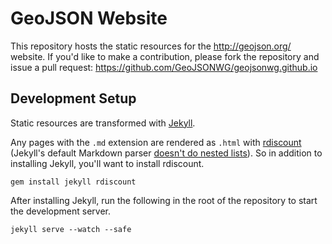 # GeoJSON Website

This repository hosts the static resources for the http://geojson.org/ website.
If you'd like to make a contribution, please fork the repository and issue a
pull request: https://github.com/GeoJSONWG/geojsonwg.github.io

## Development Setup

Static resources are transformed with [Jekyll](http://jekyllrb.com/).

Any pages with the `.md` extension are rendered as `.html` with
[rdiscount](https://github.com/davidfstr/rdiscount) (Jekyll's default Markdown
parser [doesn't do nested lists](https://github.com/bhollis/maruku/issues/55)).
So in addition to installing Jekyll, you'll want to install rdiscount.

    gem install jekyll rdiscount

After installing Jekyll, run the following in the root of the repository to
start the development server.

    jekyll serve --watch --safe
